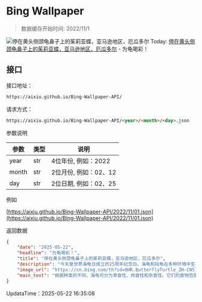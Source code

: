 # Bing Wallpaper

> 数据缓存开始时间: 2022/11/1

![停在黄头侧颈龟鼻子上的茱莉亚蝶，亚马逊地区，厄瓜多尔](https://cn.bing.com/th?id=OHR.ButterflyTurtle_ZH-CN5706515924_1920x1080.webp)
Today: [停在黄头侧颈龟鼻子上的茱莉亚蝶，亚马逊地区，厄瓜多尔](https://cn.bing.com/th?id=OHR.ButterflyTurtle_ZH-CN5706515924_1920x1080.webp) - 为龟喝彩！

## 接口

接口地址：

```html
https://aixiu.github.io/Bing-Wallpaper-API/
```

请求方式：

```html
https://aixiu.github.io/Bing-Wallpaper-API/<year>/<month>/<day>.json
```

参数说明

| 参数 | 类型 | 说明 |
| - | - | - |
| year | str | 4位年份, 例如：2022 |
| month | str | 2位月份, 例如：02、12 |
| day | str | 2位日期, 例如：02、25 |

例如

[https://aixiu.github.io/Bing-Wallpaper-API/2022/11/01.json](https://aixiu.github.io/Bing-Wallpaper-API/2022/11/01.json)

返回数据

```json
{
    "date": "2025-05-22",
    "headline": "为龟喝彩！",
    "title": "停在黄头侧颈龟鼻子上的茱莉亚蝶，亚马逊地区，厄瓜多尔",
    "description": "今天是世界海龟日成立的25周年纪念日。海龟和陆龟在多种环境中生存，被人们视为智慧与坚韧的象征。所有的陆龟都是海龟，但并非所有海龟都是陆龟。海龟体型较小，适合水中生活，而陆龟体型较大、较重，适应陆地生活。美国龟类救援组织（ATR）在每年5月23日设立世界海龟日，旨在提高公众保护龟类的意识。该组织已帮助约4000只海龟和陆龟进行康复、救助和重新安置，同时致力于保护它们及其逐渐消失的栖息地。",
    "image_url": "https://cn.bing.com/th?id=OHR.ButterflyTurtle_ZH-CN5706515924_1920x1080.webp",
    "main_text": "根据种类的不同，海龟可分为草食性、肉食性和杂食性。它们的食物范围涵盖了植物、水果、昆虫和鱼类。"
}
```

UpdataTime：2025-05-22 16:35:08
